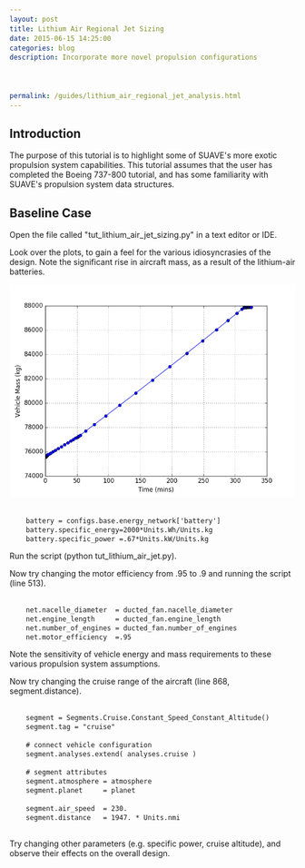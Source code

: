 ```yaml
---
layout: post
title: Lithium Air Regional Jet Sizing
date: 2015-06-15 14:25:00
categories: blog
description: Incorporate more novel propulsion configurations



permalink: /guides/lithium_air_regional_jet_analysis.html
---
```

<link rel="stylesheet" href="//cdn.jsdelivr.net/highlight.js/8.6/styles/default.min.css">
<script src="//cdn.jsdelivr.net/highlight.js/8.6/highlight.min.js"></script>
<script>hljs.initHighlightingOnLoad();</script>


## Introduction
The purpose of this tutorial is to highlight some of SUAVE's more exotic propulsion system capabilities. This tutorial assumes that the user has completed the Boeing 737-800 tutorial, and has some familiarity with SUAVE's propulsion system data structures.

## Baseline Case
 Open the file called "tut_lithium_air_jet_sizing.py" in a text editor or IDE.

 Look over the plots, to gain a feel for the various idiosyncrasies of the design. Note the significant rise in aircraft mass, as a result of the lithium-air batteries.

![li air mass](../images/li_air_mass.png)

<pre><code class="python">
    battery = configs.base.energy_network['battery']
    battery.specific_energy=2000*Units.Wh/Units.kg
    battery.specific_power =.67*Units.kW/Units.kg
</code></pre>

Run the script (python tut_lithium_air_jet.py).

Now try changing the motor efficiency from .95 to .9 and running the script (line 513).

<pre><code class="python">
    net.nacelle_diameter  = ducted_fan.nacelle_diameter
    net.engine_length     = ducted_fan.engine_length    
    net.number_of_engines = ducted_fan.number_of_engines
    net.motor_efficiency  =.95
</code></pre>

Note the sensitivity of vehicle energy and mass requirements to these various propulsion system assumptions.

Now try changing the cruise range of the aircraft (line 868, segment.distance).

 
<pre><code class="python">
    segment = Segments.Cruise.Constant_Speed_Constant_Altitude()
    segment.tag = "cruise"

    # connect vehicle configuration
    segment.analyses.extend( analyses.cruise )

    # segment attributes
    segment.atmosphere = atmosphere
    segment.planet     = planet

    segment.air_speed  = 230.
    segment.distance   = 1947. * Units.nmi

</code></pre>

Try changing other parameters (e.g. specific power, cruise altitude), and observe their effects on the overall design.
